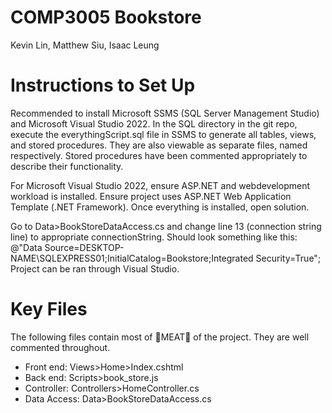 # COMP3005 Bookstore

Kevin Lin, Matthew Siu, Isaac Leung


# Instructions to Set Up
Recommended to install Microsoft SSMS (SQL Server Management Studio) and Microsoft Visual Studio 2022. 
In the SQL directory in the git repo, execute the everythingScript.sql file in SSMS to generate all tables, views, and stored procedures. They are also viewable as separate files, named respectively. Stored procedures have been commented appropriately to describe their functionality. 

For Microsoft Visual Studio 2022, ensure ASP.NET and webdevelopment workload is installed. Ensure project uses  ASP.NET Web Application Template (.NET Framework). Once everything is installed, open solution. 

Go to Data>BookStoreDataAccess.cs and change line 13 (connection string line) to appropriate connectionString. Should look something like this: @"Data Source=DESKTOP-NAME\SQLEXPRESS01;InitialCatalog=Bookstore;Integrated Security=True";
Project can be ran through Visual Studio. 

# Key Files
The following files contain most of :meat_on_bone:MEAT:meat_on_bone: of the project. They are well commented throughout. 

- Front end:
Views>Home>Index.cshtml
- Back end:
Scripts>book_store.js
- Controller:
Controllers>HomeController.cs
- Data Access:
Data>BookStoreDataAccess.cs
